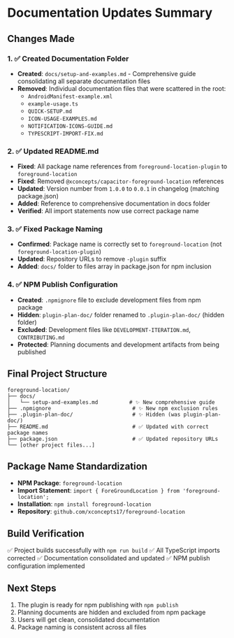 # Documentation Updates Summary

## Changes Made

### 1. ✅ Created Documentation Folder

- **Created**: `docs/setup-and-examples.md` - Comprehensive guide consolidating all separate documentation files
- **Removed**: Individual documentation files that were scattered in the root:
  - `AndroidManifest-example.xml`
  - `example-usage.ts`
  - `QUICK-SETUP.md`
  - `ICON-USAGE-EXAMPLES.md`
  - `NOTIFICATION-ICONS-GUIDE.md`
  - `TYPESCRIPT-IMPORT-FIX.md`

### 2. ✅ Updated README.md

- **Fixed**: All package name references from `foreground-location-plugin` to `foreground-location`
- **Fixed**: Removed `@xconcepts/capacitor-foreground-location` references
- **Updated**: Version number from `1.0.0` to `0.0.1` in changelog (matching package.json)
- **Added**: Reference to comprehensive documentation in docs folder
- **Verified**: All import statements now use correct package name

### 3. ✅ Fixed Package Naming

- **Confirmed**: Package name is correctly set to `foreground-location` (not `foreground-location-plugin`)
- **Updated**: Repository URLs to remove `-plugin` suffix
- **Added**: `docs/` folder to files array in package.json for npm inclusion

### 4. ✅ NPM Publish Configuration

- **Created**: `.npmignore` file to exclude development files from npm package
- **Hidden**: `plugin-plan-doc/` folder renamed to `.plugin-plan-doc/` (hidden folder)
- **Excluded**: Development files like `DEVELOPMENT-ITERATION.md`, `CONTRIBUTING.md`
- **Protected**: Planning documents and development artifacts from being published

## Final Project Structure

```
foreground-location/
├── docs/
│   └── setup-and-examples.md          # ✨ New comprehensive guide
├── .npmignore                          # ✨ New npm exclusion rules
├── .plugin-plan-doc/                   # ✨ Hidden (was plugin-plan-doc/)
├── README.md                           # ✅ Updated with correct package names
├── package.json                        # ✅ Updated repository URLs
└── [other project files...]
```

## Package Name Standardization

- **NPM Package**: `foreground-location`
- **Import Statement**: `import { ForeGroundLocation } from 'foreground-location';`
- **Installation**: `npm install foreground-location`
- **Repository**: `github.com/xconcepts17/foreground-location`

## Build Verification

✅ Project builds successfully with `npm run build`
✅ All TypeScript imports corrected
✅ Documentation consolidated and updated
✅ NPM publish configuration implemented

## Next Steps

1. The plugin is ready for npm publishing with `npm publish`
2. Planning documents are hidden and excluded from npm package
3. Users will get clean, consolidated documentation
4. Package naming is consistent across all files
